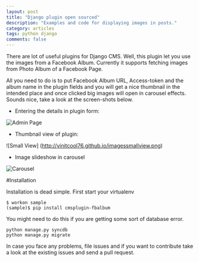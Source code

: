 ```yaml
---
layout: post
title: "Django plugin open sourced"
description: "Examples and code for displaying images in posts."
category: articles
tags: python django
comments: false
---
```


There are lot of useful plugins for Django CMS.
Well, this plugin let you use the images from a Facebook Album. Currently it supports fetching images from Photo Album of a Facebook Page.

All you need to do is to put Facebook Album URL, Access-token and the album name in the plugin fields and you will get a nice thumbnail in the intended place and once clicked big images will open in carousel effects. Sounds nice, take a look at the screen-shots below.

- Entering the details in plugin form:

![Admin Page](http://vinitcool76.github.io/images/admin.png)

- Thumbnail view of plugin:

![Small View] (http://vinitcool76.github.io/imagessmallview.png)

- Image slideshow in carousel

![Carousel](http://vinitcool76.github.io/images/bigview.png)


#Installation

Installation is dead simple. First start your virtualenv

    $ workon sample
    (sample)$ pip install cmsplugin-fbalbum

You might need to do this if you are getting some sort of database error.

    python manage.py syncdb
    python manage.py migrate

In case you face any problems, file issues and if you want to contribute take a look at the existing issues and send a pull request.


